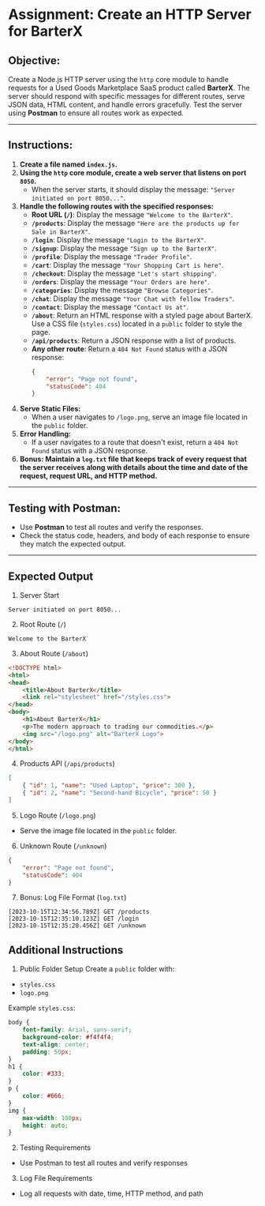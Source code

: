 # Assignment: Create an HTTP Server for BarterX

## Objective:
Create a Node.js HTTP server using the `http` core module to handle requests for a Used Goods Marketplace SaaS product called **BarterX**. The server should respond with specific messages for different routes, serve JSON data, HTML content, and handle errors gracefully. Test the server using **Postman** to ensure all routes work as expected.

---

## Instructions:

1. **Create a file named `index.js`.**
2. **Using the `http` core module, create a web server that listens on port `8050`.**
   - When the server starts, it should display the message: `"Server initiated on port 8050..."`.
3. **Handle the following routes with the specified responses:**
   - **Root URL (`/`)**: Display the message `"Welcome to the BarterX"`.
   - **`/products`**: Display the message `"Here are the products up for Sale in BarterX"`.
   - **`/login`**: Display the message `"Login to the BarterX"`.
   - **`/signup`**: Display the message `"Sign up to the BarterX"`.
   - **`/profile`**: Display the message `"Trader Profile"`.
   - **`/cart`**: Display the message `"Your Shopping Cart is here"`.
   - **`/checkout`**: Display the message `"Let's start shipping"`.
   - **`/orders`**: Display the message `"Your Orders are here"`.
   - **`/categories`**: Display the message `"Browse Categories"`.
   - **`/chat`**: Display the message `"Your Chat with fellow Traders"`.
   - **`/contact`**: Display the message `"Contact Us at"`.
   - **`/about`**: Return an HTML response with a styled page about BarterX. Use a CSS file (`styles.css`) located in a `public` folder to style the page.
   - **`/api/products`**: Return a JSON response with a list of products.
   - **Any other route**: Return a `404 Not Found` status with a JSON response:
     ```json
     {
         "error": "Page not found",
         "statusCode": 404
     }
     ```
4. **Serve Static Files:**
   - When a user navigates to `/logo.png`, serve an image file located in the `public` folder.
5. **Error Handling:**
   - If a user navigates to a route that doesn't exist, return a `404 Not Found` status with a JSON response.
6. **Bonus: Maintain a `log.txt` file that keeps track of every request that the server receives along with details about the time and date of the request, request URL, and HTTP method.**

---

## Testing with Postman:
- Use **Postman** to test all routes and verify the responses.
- Check the status code, headers, and body of each response to ensure they match the expected output.

---

## Expected Output

 1. Server Start

```
Server initiated on port 8050...
```

 2. Root Route (`/`)
```
Welcome to the BarterX
```

 3. About Route (`/about`)
```html
<!DOCTYPE html>
<html>
<head>
    <title>About BarterX</title>
    <link rel="stylesheet" href="/styles.css">
</head>
<body>
    <h1>About BarterX</h1>
    <p>The modern approach to trading our commodities.</p>
    <img src="/logo.png" alt="BarterX Logo">
</body>
</html>
```

4. Products API (`/api/products`)
```json
[
    { "id": 1, "name": "Used Laptop", "price": 300 },
    { "id": 2, "name": "Second-hand Bicycle", "price": 50 }
]
```

 5. Logo Route (`/logo.png`)
* Serve the image file located in the `public` folder.

6. Unknown Route (`/unknown`)
```json
{
    "error": "Page not found",
    "statusCode": 404
}
```

 7. Bonus: Log File Format (`log.txt`)
```
[2023-10-15T12:34:56.789Z] GET /products
[2023-10-15T12:35:10.123Z] GET /login
[2023-10-15T12:35:20.456Z] GET /unknown
```

## Additional Instructions

1. Public Folder Setup
Create a `public` folder with:
* `styles.css`
* `logo.png`

 Example `styles.css`:
```css
body {
    font-family: Arial, sans-serif;
    background-color: #f4f4f4;
    text-align: center;
    padding: 50px;
}
h1 {
    color: #333;
}
p {
    color: #666;
}
img {
    max-width: 100px;
    height: auto;
}
```

2. Testing Requirements
* Use Postman to test all routes and verify responses

3. Log File Requirements
* Log all requests with date, time, HTTP method, and path

